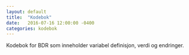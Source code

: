 ```yaml
---
layout: default
title:  "Kodebok"
date:   2016-07-16 12:00:00 -0400
categories: kodebok
---
```

Kodebok for BDR som inneholder variabel definisjon, verdi og endringer.
